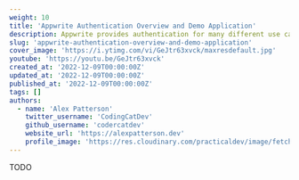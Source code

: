 ```yaml
---
weight: 10
title: 'Appwrite Authentication Overview and Demo Application'
description: Appwrite provides authentication for many different use cases to fit the needs of developers. Appwrite manages authentication with a combination of accounts and sessions. Accounts can be created in many different ways, such as through an anonymous session, email and password, OAuth authentication, magic URLs, and more.'
slug: 'appwrite-authentication-overview-and-demo-application'
cover_image: 'https://i.ytimg.com/vi/GeJtr63xvck/maxresdefault.jpg'
youtube: 'https://youtu.be/GeJtr63xvck'
created_at: '2022-12-09T00:00:00Z'
updated_at: '2022-12-09T00:00:00Z'
published_at: '2022-12-09T00:00:00Z'
tags: []
authors:
  - name: 'Alex Patterson'
    twitter_username: 'CodingCatDev'
    github_username: 'codercatdev'
    website_url: 'https://alexpatterson.dev'
    profile_image: 'https://res.cloudinary.com/practicaldev/image/fetch/s--DuCm1EvK--/c_fill,f_auto,fl_progressive,h_640,q_auto,w_640/https://dev-to-uploads.s3.amazonaws.com/uploads/user/profile_image/135713/499d4f5c-6676-497f-b645-a68d3fb8d588.png'
---
```


TODO
